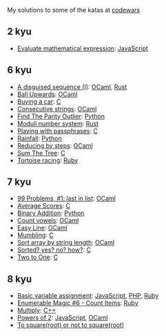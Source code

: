 My solutions to some of the katas at [codewars](https://codewars.com)

## 2 kyu
* [Evaluate mathematical expression](https://www.codewars.com/kata/52a78825cdfc2cfc87000005):
  [JavaScript](evaluate-mathematical-expression.js)

## 6 kyu
* [A disguised sequence (I)](https://www.codewars.com/kata/563f0c54a22b9345bf000053):
  [OCaml](a-disguised-sequence-i.ml),
  [Rust](a-disguised-sequence-i.rs)
* [Ball Upwards](https://www.codewars.com/kata/566be96bb3174e155300001b):
  [OCaml](ball-upwards.ml)
* [Buying a car](https://www.codewars.com/kata/554a44516729e4d80b000012):
  [C](buying-a-car.c)
* [Consecutive strings](https://www.codewars.com/kata/56a5d994ac971f1ac500003e):
  [OCaml](consecutive-strings.ml)
* [Find The Parity Outlier](https://www.codewars.com/kata/5526fc09a1bbd946250002dc):
  [Python](find-the-parity-outlier.py)
* [Moduli number system](https://www.codewars.com/kata/54db15b003e88a6a480000b9):
  [Rust](moduli-number-system.rs)
* [Playing with passphrases](https://www.codewars.com/kata/559536379512a64472000053):
  [C](playing-with-passphrases.c)
* [Rainfall](https://www.codewars.com/kata/56a32dd6e4f4748cc3000006):
  [Python](rainfall.py)
* [Reducing by steps](https://www.codewars.com/kata/56efab15740d301ab40002ee):
  [OCaml](reducing-by-steps.ml)
* [Sum The Tree](https://www.codewars.com/kata/5800580f8f7ddaea13000025):
  [C](sum-the-tree.c)
* [Tortoise racing](https://www.codewars.com/kata/55e2adece53b4cdcb900006c):
  [Ruby](tortoise-racing.rb)
## 7 kyu
* [99 Problems, #1: last in list](https://www.codewars.com/kata/57d86d3d3c3f961278000005):
  [OCaml](99-problems/1-last-in-list.ml)
* [Average Scores](https://www.codewars.com/kata/57b68bc7b69bfc8209000307):
  [C](average-scores.c)
* [Binary Addition](https://www.codewars.com/kata/551f37452ff852b7bd000139):
  [Python](binary-addition.py)
* [Count vowels](https://www.codewars.com/kata/57a1dd9fcf1fa5d0d100005f):
  [OCaml](count-vowels.ml)
* [Easy Line](https://www.codewars.com/kata/56e7d40129035aed6c000632):
  [OCaml](easy-line.ml)
* [Mumbling](https://www.codewars.com/kata/5667e8f4e3f572a8f2000039):
  [C](mumbling.c)
* [Sort array by string length](https://www.codewars.com/kata/57ea5b0b75ae11d1e800006c):
  [OCaml](sort-array-by-string-length.ml)
* [Sorted? yes? no? how?](https://www.codewars.com/kata/580a4734d6df748060000045):
  [C](sorted-yes-no-how.c)
* [Two to One](https://www.codewars.com/kata/5656b6906de340bd1b0000ac):
  [C](two-to-one.c)
## 8 kyu
* [Basic variable assignment](https://www.codewars.com/kata/50ee6b0bdeab583673000025):
  [JavaScript](basic-variable-assignment.js),
  [PHP](basic-variable-assignment.php),
  [Ruby](basic-variable-assignment.rb)
* [Enumerable Magic #6 - Count Items](https://www.codewars.com/kata/545aa9cf85166a9d8e000df6):
  [Ruby](enumerable-magic-6-count-items.rb)
* [Multiply](https://www.codewars.com/kata/50654ddff44f800200000004):
  [C++](multiply.cc)
* [Powers of 2](https://www.codewars.com/kata/57a083a57cb1f31db7000028):
  [JavaScript](powers-of-two.js),
  [OCaml](powers-of-two.ml)
* [To square(root) or not to square(root)](https://www.codewars.com/kata/57f6ad55cca6e045d2000627)
